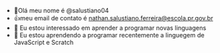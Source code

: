 - 👋Olá meu nome é @salustiano04
- :+1:meu email de contato é nathan.salustiano.ferreira@escola.pr.gov.br
- 👀 Eu estou interessado em aprender a programar novas linguagens
- 🌱 Eu estou aprendendo a programar recentemente a linguegem de JavaScript e Scratch
